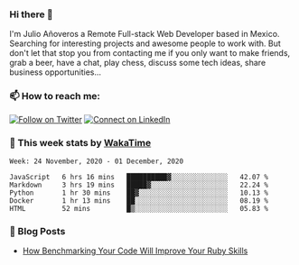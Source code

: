 ### Hi there 👋

I'm Julio Añoveros a Remote Full-stack Web Developer based in Mexico. Searching for interesting projects and awesome people to work with. But don't let that stop you from contacting me if you only want to make friends, grab a beer, have a chat, play chess, discuss some tech ideas, share business opportunities... 

### :mailbox: How to reach me:

[![Follow on Twitter](https://img.shields.io/badge/--twitter?label=Twitter&logo=Twitter&style=social)](https://twitter.com/AnoverosJulio) [![Connect on LinkedIn](https://img.shields.io/badge/--linkedin?label=LinkedIn&logo=LinkedIn&style=social)](https://www.linkedin.com/in/jubaan)

### :construction_worker: This week stats by [WakaTime]('https://wakatime.com')
<!--START_SECTION:waka-->
```text
Week: 24 November, 2020 - 01 December, 2020

JavaScript   6 hrs 16 mins   ██████████▓░░░░░░░░░░░░░░   42.07 % 
Markdown     3 hrs 19 mins   █████▓░░░░░░░░░░░░░░░░░░░   22.24 % 
Python       1 hr 30 mins    ██▓░░░░░░░░░░░░░░░░░░░░░░   10.13 % 
Docker       1 hr 13 mins    ██░░░░░░░░░░░░░░░░░░░░░░░   08.19 % 
HTML         52 mins         █▒░░░░░░░░░░░░░░░░░░░░░░░   05.83 % 
```
<!--END_SECTION:waka-->

### :newspaper: Blog Posts
<!-- BLOG-POST-LIST:START -->
- [How Benchmarking Your Code Will Improve Your Ruby Skills](https://dev.to/jubaan/how-benchmarking-your-code-will-improve-your-ruby-skills-2m83)
<!-- BLOG-POST-LIST:END -->


